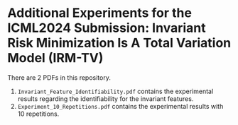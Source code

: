 # Additional Experiments for the ICML2024 Submission: Invariant Risk Minimization Is A Total Variation Model (IRM-TV)
There are 2 PDFs in this repository.
1. `Invariant_Feature_Identifiability.pdf` contains the experimental results regarding the identifiability for the invariant features.
2. `Experiment_10_Repetitions.pdf` contains the experimental results with 10 repetitions.
